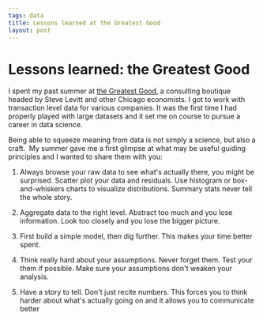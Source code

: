 ```yaml
--- 
tags: data
title: Lessons learned at the Greatest Good
layout: post
---
```

# Lessons learned: the Greatest Good

I spent my past summer at [the Greatest Good](http://greatestgood.com/), a
consulting boutique headed by Steve Levitt and other Chicago economists. I got
to work with transaction level data for various companies. It was the first
time I had properly played with large datasets and it set me on course to
pursue a career in data science.

Being able to squeeze meaning from data is not simply a science, but also a
craft.  My summer gave me a first glimpse at what may be useful guiding
principles and I wanted to share them with you:

1. Always browse your raw data to see what's actually there, you might be surprised. Scatter plot your data and residuals. Use histogram or box-and-whiskers charts to visualize distributions. Summary stats never tell the whole story.

2. Aggregate data to the right level. Abstract too much and you lose information. Look too closely and you lose the bigger picture.

3. First build a simple model, then dig further. This makes your time better spent. 

4. Think really hard about your assumptions. Never forget them. Test your them if possible. Make sure your assumptions don't weaken your analysis.

5. Have a story to tell. Don't just recite numbers. This forces you to think harder about what's actually going on and it allows you to communicate better


